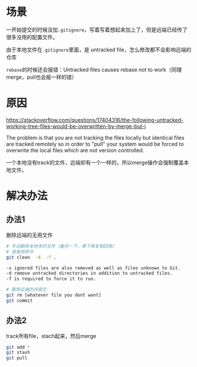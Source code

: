 # 场景

一开始提交的时候没加``.gitignore``，写着写着想起来加上了，但是远端已经传了很多没用的配置文件。

由于本地文件在``.gitignore``里面，是 untracked file，怎么修改都不会影响远端的仓库

``rebase``的时候还会报错：Untracked files causes rebase not to work（同理merge，pull也会报一样的错）

# 原因

https://stackoverflow.com/questions/17404316/the-following-untracked-working-tree-files-would-be-overwritten-by-merge-but-i

The problem is that you are not tracking the files locally but identical files are tracked remotely so in order to "pull" your system would be forced to overwrite the local files which are not version controlled.

一个本地没有track的文件，远端却有一个一样的，所以merge操作会强制覆盖本地文件。

# 解决办法

## 办法1

删除远端的无用文件

```bash
# 手动删除本地多的文件（备份一下，等下再复制回来）
# 或者用命令
git clean  -d  -f .

-x ignored files are also removed as well as files unknown to Git.
-d remove untracked directories in addition to untracked files.
-f is required to force it to run.

# 删除远端的并提交
git rm [whatever file you dont want]
git commit
```

## 办法2

track所有file，stach起来，然后merge

```bash
git add * 
git stash
git pull
```

